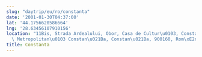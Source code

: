 ```yaml
---
slug: "daytrip/eu/ro/constanta"
date: '2001-01-30T04:37:00'
lat: '44.1756620586664'
lng: '28.63456107910156'
location: "11Bis, Strada Ardealului, Obor, Casa de Cultur\u0103, Constan\u021Ba, Zona\
  \ Metropolitan\u0103 Constan\u021Ba, Constan\u021Ba, 900160, Rom\xE2nia"
title: Constanta
---
```



